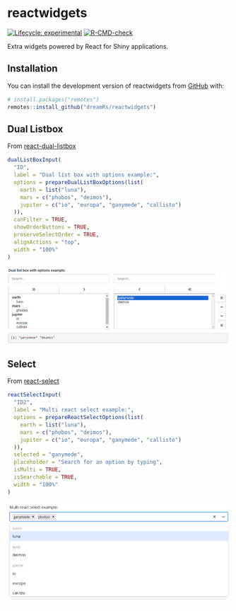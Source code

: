 # reactwidgets

<!-- badges: start -->
[![Lifecycle: experimental](https://img.shields.io/badge/lifecycle-experimental-orange.svg)](https://lifecycle.r-lib.org/articles/stages.html#experimental)
[![R-CMD-check](https://github.com/dreamRs/reactwidgets/actions/workflows/R-CMD-check.yaml/badge.svg)](https://github.com/dreamRs/reactwidgets/actions/workflows/R-CMD-check.yaml)
<!-- badges: end -->

Extra widgets powered by React for Shiny applications.


## Installation

You can install the development version of reactwidgets from [GitHub](https://github.com/dreamRs/reactwidgets) with:

``` r
# install.packages("remotes")
remotes::install_github("dreamRs/reactwidgets")
```

## Dual Listbox

From [react-dual-listbox](https://jakezatecky.github.io/react-dual-listbox/)

```r
dualListBoxInput(
  "ID",
  label = "Dual list box with options example:",
  options = prepareDualListBoxOptions(list(
    earth = list("luna"),
    mars = c("phobos", "deimos"),
    jupiter = c("io", "europa", "ganymede", "callisto")
  )),
  canFilter = TRUE,
  showOrderButtons = TRUE,
  preserveSelectOrder = TRUE,
  alignActions = "top",
  width = "100%"
)
```

![dualListBoxInput](man/figures/dualListBox.png)



## Select

From [react-select](https://react-select.com/home)

```r
reactSelectInput(
  "ID2",
  label = "Multi react select example:",
  options = prepareReactSelectOptions(list(
    earth = list("luna"),
    mars = c("phobos", "deimos"),
    jupiter = c("io", "europa", "ganymede", "callisto")
  )),
  selected = "ganymede",
  placeholder = "Search for an option by typing",
  isMulti = TRUE,
  isSearchable = TRUE,
  width = "100%"
)
```

![reactSelect](man/figures/reactSelect.png)

